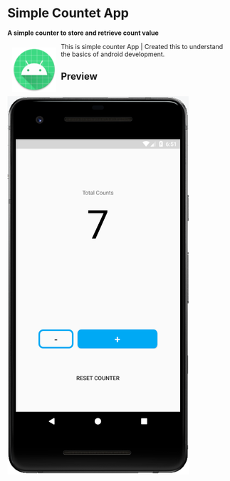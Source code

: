 # Simple Countet App
**A simple counter to store and retrieve count value**

<img src="app/src/main/res/mipmap-xhdpi/ic_launcher_round.png" align="left"
width="100"
    hspace="10" vspace="10">

This is simple counter App | Created this to understand the basics of android development.
<br>

## Preview
<img src="/app/src/screenshots/screenshot.png">

